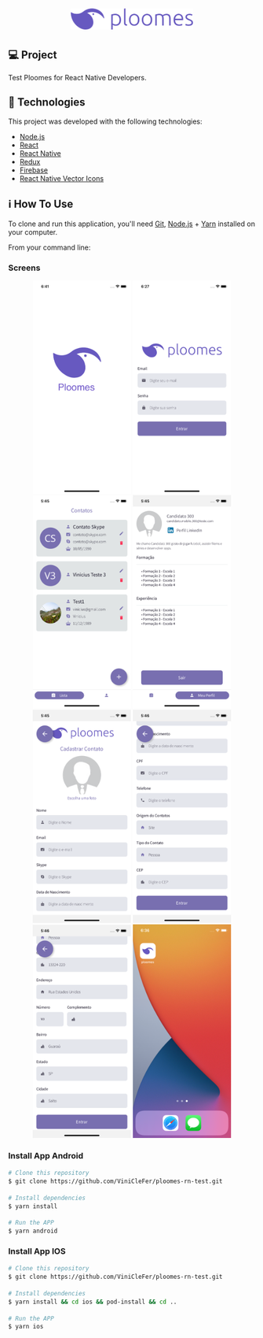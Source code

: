 <h1 align="center">
    <img alt="Ploomes" title="#Ploomes" src="src/assets/logo.png" width="250px" />
</h1>

## 💻 Project

Test Ploomes for React Native Developers.

## :rocket: Technologies

This project was developed with the following technologies:

- [Node.js](https://nodejs.org/en/)
- [React](https://reactjs.org)
- [React Native](https://facebook.github.io/react-native/)
- [Redux](https://redux.js.org/)
- [Firebase](https://rnfirebase.io/)
- [React Native Vector Icons](https://github.com/oblador/react-native-vector-icons)

## :information_source: How To Use

To clone and run this application, you'll need [Git](https://git-scm.com), [Node.js][nodejs] + [Yarn][yarn] installed on your computer.

From your command line:

### Screens

<p align="center">
  <img alt="PloomesAppTestScreens" title="#PloomesAppTestScreens" src="./assets/images/splash.png" width="200px">
  <img alt="PloomesAppTestScreens" title="#PloomesAppTestScreens" src="./assets/images/login.png" width="200px">
  <img alt="PloomesAppTestScreens" title="#PloomesAppTestScreens" src="./assets/images/lista.png" width="200px">
  <img alt="PloomesAppTestScreens" title="#PloomesAppTestScreens" src="./assets/images/perfil.png" width="200px">
  <img alt="PloomesAppTestScreens" title="#PloomesAppTestScreens" src="./assets/images/cadastro1.png" width="200px">
  <img alt="PloomesAppTestScreens" title="#PloomesAppTestScreens" src="./assets/images/cadastro2.png" width="200px">
  <img alt="PloomesAppTestScreens" title="#PloomesAppTestScreens" src="./assets/images/cadastro3.png" width="200px">
  <img alt="PloomesAppTestScreens" title="#PloomesAppTestScreens" src="./assets/images/icon.png" width="200px">
</p>

### Install App Android

```bash
# Clone this repository
$ git clone https://github.com/ViniCleFer/ploomes-rn-test.git

# Install dependencies
$ yarn install

# Run the APP
$ yarn android
```

### Install App IOS

```bash
# Clone this repository
$ git clone https://github.com/ViniCleFer/ploomes-rn-test.git

# Install dependencies
$ yarn install && cd ios && pod-install && cd ..

# Run the APP
$ yarn ios
```

[nodejs]: https://nodejs.org/
[yarn]: https://yarnpkg.com/
[vc]: https://code.visualstudio.com/
[vceditconfig]: https://marketplace.visualstudio.com/items?itemName=EditorConfig.EditorConfig
[vceslint]: https://marketplace.visualstudio.com/items?itemName=dbaeumer.vscode-eslint
[prettier]: https://marketplace.visualstudio.com/items?itemName=esbenp.prettier-vscode
